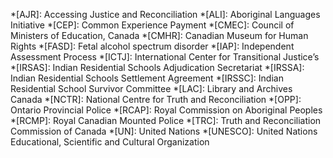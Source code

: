 *[AJR]: Accessing Justice and Reconciliation
*[ALI]: Aboriginal Languages Initiative
*[CEP]: Common Experience Payment
*[CMEC]: Council of Ministers of Education, Canada
*[CMHR]: Canadian Museum for Human Rights
*[FASD]: Fetal alcohol spectrum disorder
*[IAP]: Independent Assessment Process
*[ICTJ]: International Center for Transitional Justice’s
*[IRSAS]: Indian Residential Schools Adjudication Secretariat
*[IRSSA]: Indian Residential Schools Settlement Agreement
*[IRSSC]: Indian Residential School Survivor Committee
*[LAC]: Library and Archives Canada
*[NCTR]: National Centre for Truth and Reconciliation
*[OPP]: Ontario Provincial Police
*[RCAP]: Royal Commission on Aboriginal Peoples
*[RCMP]: Royal Canadian Mounted Police
*[TRC]: Truth and Reconciliation Commission of Canada
*[UN]: United Nations
*[UNESCO]: United Nations Educational, Scientific and Cultural Organization

